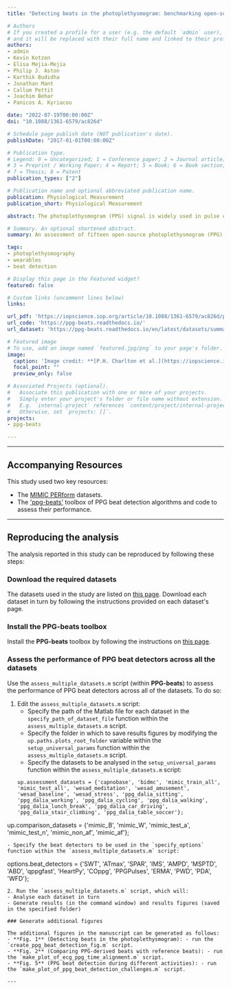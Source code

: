 ```yaml
---
title: "Detecting beats in the photoplethysmogram: benchmarking open-source algorithms"

# Authors
# If you created a profile for a user (e.g. the default `admin` user), write the username (folder name) here 
# and it will be replaced with their full name and linked to their profile.
authors:
- admin
- Kevin Kotzen
- Elisa Mejia-Mejia
- Philip J. Aston
- Karthik Budidha
- Jonathan Mant
- Callum Pettit
- Joachim Behar
- Panicos A. Kyriacou

date: "2022-07-19T00:00:00Z"
doi: "10.1088/1361-6579/ac826d"

# Schedule page publish date (NOT publication's date).
publishDate: "2017-01-01T00:00:00Z"

# Publication type.
# Legend: 0 = Uncategorized; 1 = Conference paper; 2 = Journal article;
# 3 = Preprint / Working Paper; 4 = Report; 5 = Book; 6 = Book section;
# 7 = Thesis; 8 = Patent
publication_types: ["2"]

# Publication name and optional abbreviated publication name.
publication: Physiological Measurement
publication_short: Physiological Measurement

abstract: The photoplethysmogram (PPG) signal is widely used in pulse oximeters and smartwatches. A fundamental step in analysing the PPG is the detection of heartbeats. Several PPG beat detection algorithms have been proposed, although it is not clear which performs best. Objective&#58; This study aimed to&#58; (i) develop a framework with which to design and test PPG beat detectors; (ii) assess the performance of PPG beat detectors in different use cases; and (iii) investigate how their performance is affected by patient demographics and physiology. Approach&#58; Fifteen beat detectors were assessed against electrocardiogram-derived heartbeats using data from eight datasets. Performance was assessed using the F1 score, which combines sensitivity and positive predictive value. Main results&#58; Eight beat detectors performed well in the absence of movement with F1 scores of &ge;90% on hospital data and wearable data collected at rest. Their performance was poorer during exercise with F1 scores of 55-91%; poorer in neonates than adults with F1 scores of 84-96% in neonates compared to 98-99% in adults; and poorer in atrial fibrillation (AF) with F1 scores of 92-97% in AF compared to 99-100% in normal sinus rhythm. Significance&#58; Two PPG beat detectors denoted 'MSPTD' and 'qppg' performed best, with complementary performance characteristics. This evidence can be used to inform the choice of PPG beat detector algorithm. The algorithms, datasets, and assessment framework are freely available.

# Summary. An optional shortened abstract.
summary: An assessment of fifteen open-source photoplethysmogram (PPG) beat detectors across eight datasets.

tags:
- photoplethysmography
- wearables
- beat detection

# Display this page in the Featured widget?
featured: false

# Custom links (uncomment lines below)
links:

url_pdf: 'https://iopscience.iop.org/article/10.1088/1361-6579/ac826d/pdf'
url_code: 'https://ppg-beats.readthedocs.io/'
url_dataset: 'https://ppg-beats.readthedocs.io/en/latest/datasets/summary/'

# Featured image
# To use, add an image named `featured.jpg/png` to your page's folder. 
image:
  caption: 'Image credit: **[P.H. Charlton et al.](https://iopscience.iop.org/article/10.1088/1361-6579/ac826d)** ([CC BY 4.0](https://creativecommons.org/licenses/by/4.0/))'
  focal_point: ""
  preview_only: false

# Associated Projects (optional).
#   Associate this publication with one or more of your projects.
#   Simply enter your project's folder or file name without extension.
#   E.g. `internal-project` references `content/project/internal-project/index.md`.
#   Otherwise, set `projects: []`.
projects:
- ppg-beats

---
```


---

## Accompanying Resources

This study used two key resources:
- The [MIMIC PERform](https://ppg-beats.readthedocs.io/en/latest/datasets/summary/) datasets.
- The ['ppg-beats'](https://ppg-beats.readthedocs.io/) toolbox of PPG beat detection algorithms and code to assess their performance.

---

## Reproducing the analysis

The analysis reported in this study can be reproduced by following these steps:

### Download the required datasets

The datasets used in the study are listed on [this page](https://ppg-beats.readthedocs.io/en/latest/datasets/summary/). Download each dataset in turn by following the instructions provided on each dataset's page.

### Install the PPG-beats toolbox

Install the **PPG-beats** toolbox by following the instructions on [this page](https://ppg-beats.readthedocs.io/en/latest/toolbox/getting_started/).

### Assess the performance of PPG beat detectors across all the datasets

Use the `assess_multiple_datasets.m` script (within **PPG-beats**) to assess the performance of PPG beat detectors across all of the datasets. To do so:

1. Edit the `assess_multiple_datasets.m` script:
   - Specify the path of the Matlab file for each dataset in the `specify_path_of_dataset_file` function within the `assess_multiple_datasets.m` script.
   - Specify the folder in which to save results figures by modifying the `up.paths.plots_root_folder` variable within the `setup_universal_params` function within the `assess_multiple_datasets.m` script.
   - Specify the datasets to be analysed in the `setup_universal_params` function within the `assess_multiple_datasets.m` script:
   ```
   up.assessment_datasets = {'capnobase', 'bidmc', 'mimic_train_all', 'mimic_test_all', 'wesad_meditation', 'wesad_amusement', 'wesad_baseline', 'wesad_stress', 'ppg_dalia_sitting', 'ppg_dalia_working', 'ppg_dalia_cycling', 'ppg_dalia_walking', 'ppg_dalia_lunch_break', 'ppg_dalia_car_driving', 'ppg_dalia_stair_climbing', 'ppg_dalia_table_soccer'}; 
up.comparison_datasets = {'mimic_B', 'mimic_W', 'mimic_test_a', 'mimic_test_n', 'mimic_non_af', 'mimic_af'};
   ```
   - Specify the beat detectors to be used in the `specify_options` function within the `assess_multiple_datasets.m` script:
   ```
   options.beat_detectors = {'SWT', 'ATmax', 'SPAR', 'IMS', 'AMPD', 'MSPTD', 'ABD', 'qppgfast', 'HeartPy', 'COppg', 'PPGPulses', 'ERMA', 'PWD', 'PDA', 'WFD'};
   ```
2. Run the `assess_multiple_datasets.m` script, which will:
   - Analyse each dataset in turn
   - Generate results (in the command window) and results figures (saved in the specified folder)

### Generate additional figures

The additional figures in the manuscript can be generated as follows:
- **Fig. 1** (Detecting beats in the photoplethysmogram): - run the `create_ppg_beat_detection_fig.m` script.
- **Fig. 2** (Comparing PPG-derived beats with reference beats): - run the `make_plot_of_ecg_ppg_time_alignment.m` script.
- **Fig. 5** (PPG beat detection during different activities): - run the `make_plot_of_ppg_beat_detection_challenges.m` script.

---